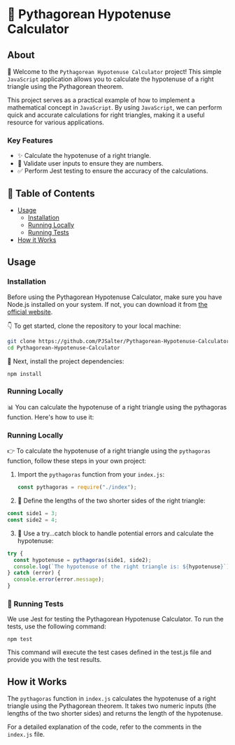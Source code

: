 # 🔺 Pythagorean Hypotenuse Calculator

## About

👋 Welcome to the `Pythagorean Hypotenuse Calculator` project! This simple `JavaScript` application allows you to calculate the hypotenuse of a right triangle using the Pythagorean theorem.

This project serves as a practical example of how to implement a mathematical concept in `JavaScript`. By using `JavaScript`, we can perform quick and accurate calculations for right triangles, making it a useful resource for various applications.

### Key Features

- ✨ Calculate the hypotenuse of a right triangle.
- 🔢 Validate user inputs to ensure they are numbers.
- ✅ Perform Jest testing to ensure the accuracy of the calculations.

## 🚀 Table of Contents

- [Usage](#usage)
  - [Installation](#installation)
  - [Running Locally](#running-locally)
  - [Running Tests](#running-tests)
- [How it Works](#how-it-works)

## Usage

### Installation

Before using the Pythagorean Hypotenuse Calculator, make sure you have Node.js installed on your system. If not, you can download it from [the official website](https://nodejs.org/).

👇 To get started, clone the repository to your local machine:

```bash
git clone https://github.com/PJSalter/Pythagorean-Hypotenuse-Calculator.git
cd Pythagorean-Hypotenuse-Calculator
```

🚀 Next, install the project dependencies:

```
npm install

```

### Running Locally

📊 You can calculate the hypotenuse of a right triangle using the pythagoras function. Here's how to use it:

### Running Locally

👉 To calculate the hypotenuse of a right triangle using the `pythagoras` function, follow these steps in your own project:

1. Import the `pythagoras` function from your `index.js`:

   ```javascript
   const pythagoras = require("./index");
   ```

2. 📏 Define the lengths of the two shorter sides of the right triangle:

```javaScript
const side1 = 3;
const side2 = 4;

```

3. 🧮 Use a try...catch block to handle potential errors and calculate the hypotenuse:

```javaScript
try {
  const hypotenuse = pythagoras(side1, side2);
  console.log(`The hypotenuse of the right triangle is: ${hypotenuse}`);
} catch (error) {
  console.error(error.message);
}

```

### 🧪 Running Tests

We use Jest for testing the Pythagorean Hypotenuse Calculator. To run the tests, use the following command:

```
npm test
```

This command will execute the test cases defined in the test.js file and provide you with the test results.

## How it Works

The `pythagoras` function in `index.js` calculates the hypotenuse of a right triangle using the Pythagorean theorem. It takes two numeric inputs (the lengths of the two shorter sides) and returns the length of the hypotenuse.

For a detailed explanation of the code, refer to the comments in the `index.js` file.
